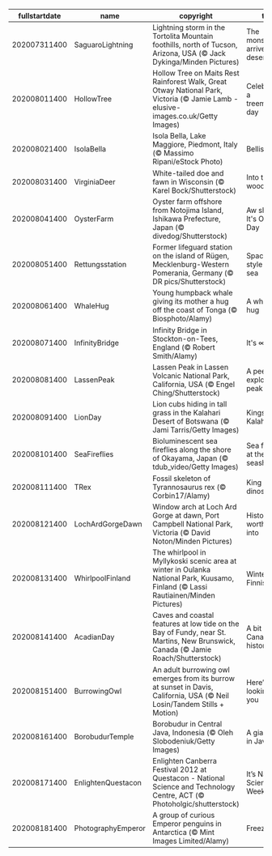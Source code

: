 |fullstartdate|name|copyright|title|image|
|--|--|--|--|--|
202007311400|SaguaroLightning|Lightning storm in the Tortolita Mountain foothills, north of Tucson, Arizona, USA (© Jack Dykinga/Minden Pictures)|The monsoon arrives in the desert|![](/en-AU/2020/08/202007311400SaguaroLightning.jpg)|
202008011400|HollowTree|Hollow Tree on Maits Rest Rainforest Walk, Great Otway National Park, Victoria (© Jamie Lamb - elusive-images.co.uk/Getty Images)|Celebrating a treemendous day|![](/en-AU/2020/08/202008011400HollowTree.jpg)|
202008021400|IsolaBella|Isola Bella, Lake Maggiore, Piedmont, Italy (© Massimo Ripani/eStock Photo)|Bellissima!|![](/en-AU/2020/08/202008021400IsolaBella.jpg)|
202008031400|VirginiaDeer|White-tailed doe and fawn in Wisconsin (© Karel Bock/Shutterstock)|Into the woods|![](/en-AU/2020/08/202008031400VirginiaDeer.jpg)|
202008041400|OysterFarm|Oyster farm offshore from Notojima Island, Ishikawa Prefecture, Japan (© divedog/Shutterstock)|Aw shucks, It's Oyster Day|![](/en-AU/2020/08/202008041400OysterFarm.jpg)|
202008051400|Rettungsstation|Former lifeguard station on the island of Rügen, Mecklenburg-Western Pomerania, Germany (© DR pics/Shutterstock)|Space-age style by the sea|![](/en-AU/2020/08/202008051400Rettungsstation.jpg)|
202008061400|WhaleHug|Young humpback whale giving its mother a hug off the coast of Tonga (© Biosphoto/Alamy)|A whale of a hug|![](/en-AU/2020/08/202008061400WhaleHug.jpg)|
202008071400|InfinityBridge|Infinity Bridge in Stockton-on-Tees, England (© Robert Smith/Alamy)|It's ∞ Day!|![](/en-AU/2020/08/202008071400InfinityBridge.jpg)|
202008081400|LassenPeak|Lassen Peak in Lassen Volcanic National Park, California, USA (© Engel Ching/Shutterstock)|A peek at an explosive peak|![](/en-AU/2020/08/202008081400LassenPeak.jpg)|
202008091400|LionDay|Lion cubs hiding in tall grass in the Kalahari Desert of Botswana (© Jami Tarris/Getty Images)|Kings of the Kalahari|![](/en-AU/2020/08/202008091400LionDay.jpg)|
202008101400|SeaFireflies|Bioluminescent sea fireflies along the shore of Okayama, Japan (© tdub_video/Getty Images)|Sea fireflies at the seashore|![](/en-AU/2020/08/202008101400SeaFireflies.jpg)|
202008111400|TRex|Fossil skeleton of Tyrannosaurus rex (© Corbin17/Alamy)|King of the dinosaurs|![](/en-AU/2020/08/202008111400TRex.jpg)|
202008121400|LochArdGorgeDawn|Window arch at Loch Ard Gorge at dawn, Port Campbell National Park, Victoria (© David Noton/Minden Pictures)|History worth diving into|![](/en-AU/2020/08/202008121400LochArdGorgeDawn.jpg)|
202008131400|WhirlpoolFinland|The whirlpool in Myllykoski scenic area at winter in Oulanka National Park, Kuusamo, Finland (© Lassi Rautiainen/Minden Pictures)|Winter in the Finnish wilds|![](/en-AU/2020/08/202008131400WhirlpoolFinland.jpg)|
202008141400|AcadianDay|Caves and coastal features at low tide on the Bay of Fundy, near St. Martins, New Brunswick, Canada (© Jamie Roach/Shutterstock)|A bit of Canadian history|![](/en-AU/2020/08/202008141400AcadianDay.jpg)|
202008151400|BurrowingOwl|An adult burrowing owl emerges from its burrow at sunset in Davis, California, USA (© Neil Losin/Tandem Stills + Motion)|Here’s looking at you|![](/en-AU/2020/08/202008151400BurrowingOwl.jpg)|
202008161400|BorobudurTemple|Borobudur in Central Java, Indonesia (© Oleh Slobodeniuk/Getty Images)|A giant relic in Java|![](/en-AU/2020/08/202008161400BorobudurTemple.jpg)|
202008171400|EnlightenQuestacon|Enlighten Canberra Festival 2012 at Questacon - National Science and Technology Centre, ACT (© Photoholgic/shutterstock)|It’s National Science Week!|![](/en-AU/2020/08/202008171400EnlightenQuestacon.jpg)|
202008181400|PhotographyEmperor|A group of curious Emperor penguins in Antarctica (© Mint Images Limited/Alamy)|Freeze frame|![](/en-AU/2020/08/202008181400PhotographyEmperor.jpg)|
